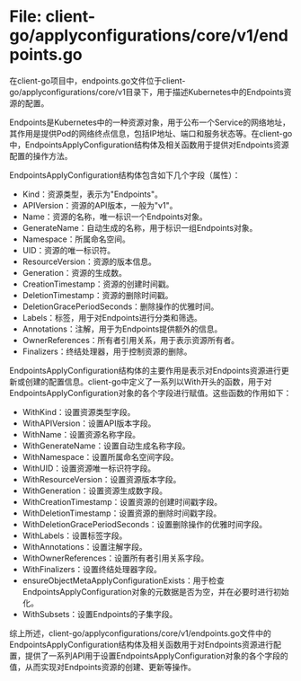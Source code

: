 # File: client-go/applyconfigurations/core/v1/endpoints.go

在client-go项目中，endpoints.go文件位于client-go/applyconfigurations/core/v1目录下，用于描述Kubernetes中的Endpoints资源的配置。

Endpoints是Kubernetes中的一种资源对象，用于公布一个Service的网络地址，其作用是提供Pod的网络终点信息，包括IP地址、端口和服务状态等。在client-go中，EndpointsApplyConfiguration结构体及相关函数用于提供对Endpoints资源配置的操作方法。

EndpointsApplyConfiguration结构体包含如下几个字段（属性）：
- Kind：资源类型，表示为"Endpoints"。
- APIVersion：资源的API版本，一般为"v1"。
- Name：资源的名称，唯一标识一个Endpoints对象。
- GenerateName：自动生成的名称，用于标识一组Endpoints对象。
- Namespace：所属命名空间。
- UID：资源的唯一标识符。
- ResourceVersion：资源的版本信息。
- Generation：资源的生成数。
- CreationTimestamp：资源的创建时间戳。
- DeletionTimestamp：资源的删除时间戳。
- DeletionGracePeriodSeconds：删除操作的优雅时间。
- Labels：标签，用于对Endpoints进行分类和筛选。
- Annotations：注解，用于为Endpoints提供额外的信息。
- OwnerReferences：所有者引用关系，用于表示资源所有者。
- Finalizers：终结处理器，用于控制资源的删除。

EndpointsApplyConfiguration结构体的主要作用是表示对Endpoints资源进行更新或创建的配置信息。client-go中定义了一系列以With开头的函数，用于对EndpointsApplyConfiguration对象的各个字段进行赋值。这些函数的作用如下：
- WithKind：设置资源类型字段。
- WithAPIVersion：设置API版本字段。
- WithName：设置资源名称字段。
- WithGenerateName：设置自动生成名称字段。
- WithNamespace：设置所属命名空间字段。
- WithUID：设置资源唯一标识符字段。
- WithResourceVersion：设置资源版本字段。
- WithGeneration：设置资源生成数字段。
- WithCreationTimestamp：设置资源的创建时间戳字段。
- WithDeletionTimestamp：设置资源的删除时间戳字段。
- WithDeletionGracePeriodSeconds：设置删除操作的优雅时间字段。
- WithLabels：设置标签字段。
- WithAnnotations：设置注解字段。
- WithOwnerReferences：设置所有者引用关系字段。
- WithFinalizers：设置终结处理器字段。
- ensureObjectMetaApplyConfigurationExists：用于检查EndpointsApplyConfiguration对象的元数据是否为空，并在必要时进行初始化。
- WithSubsets：设置Endpoints的子集字段。

综上所述，client-go/applyconfigurations/core/v1/endpoints.go文件中的EndpointsApplyConfiguration结构体及相关函数用于对Endpoints资源进行配置，提供了一系列API用于设置EndpointsApplyConfiguration对象的各个字段的值，从而实现对Endpoints资源的创建、更新等操作。

